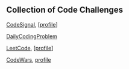 ## Collection of Code Challenges

[CodeSignal](https://app.codesignal.com/),   [[profile](https://app.codesignal.com/profile/tcarmic)]

[DailyCodingProblem](https://www.dailycodingproblem.com)

[LeetCode](https://leetcode.com/),  [[profile](https://leetcode.com/tcarmic/)]

[CodeWars](https://www.codewars.com/), [profile](https://www.codewars.com/users/ThomasCar)
